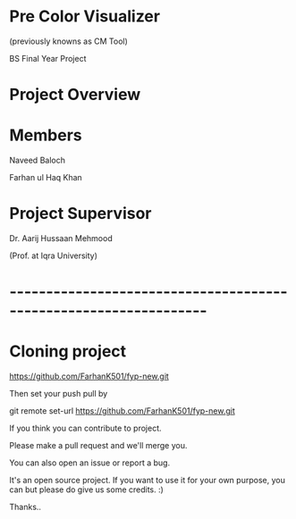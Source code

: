 # Pre Color Visualizer
(previously knowns as CM Tool)

BS Final Year Project

# Project Overview

# Members
Naveed Baloch

Farhan ul Haq Khan

# Project Supervisor
Dr. Aarij Hussaan Mehmood

(Prof. at Iqra University)

# -----------------------------------------------------------------
# Cloning project 
https://github.com/FarhanK501/fyp-new.git

Then set your push pull by

git remote set-url https://github.com/FarhanK501/fyp-new.git

If you think you can contribute to project.

Please make a pull request and we'll merge you.

You can also open an issue or report a bug.

It's an open source project. If you want to use it for your own purpose, you can but please do give us some credits. :)

Thanks..
